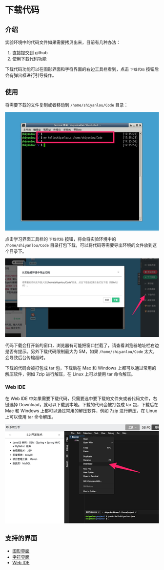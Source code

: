 # 下载代码

## 介绍

实验环境中的代码文件如果需要拷贝出来，目前有几种办法：

1. 直接提交到 github
2. 使用下载代码功能

下载代码功能可以在图形界面和字符界面的右边工具栏看到，点击 `下载代码` 按钮后会有弹出框进行引导操作。

## 使用

将需要下载的文件复制或者移动到 `/home/shiyanlou/Code` 目录：

![mvtoCode](../images/mvtoCode.jpg)

点击学习界面工具栏的 `下载代码` 按钮，将会将实验环境中的 `/home/shiyanlou/Code` 目录打包下载，可以将代码等需要导出环境的文件放到这个目录下。

![downloadcode](../images/downloadcode.jpg)

代码下载会打开新的窗口，浏览器有可能把窗口拦截了，请查看浏览器地址栏右边是否有提示。另外下载代码限制最大为 5M，如果 `/home/shiyanlou/Code` 太大，会导致后台传输超时。

下载的代码会被打包成 tar 包，下载后在 Mac 和 Windows 上都可以通过常用的解压软件，例如 7zip 进行解压，在 Linux 上可以使用 tar 命令解压。

### Web IDE

在 Web IDE 中如果需要下载代码，只需要选中要下载的文件夹或者代码文件，右键选择 Download，就可以下载到本地。下载的代码会被打包成 tar 包，下载后在 Mac 和 Windows 上都可以通过常用的解压软件，例如 7zip 进行解压，在 Linux 上可以使用 tar 命令解压。

![webidedownload](../images/webidedownload.jpg)

## 支持的界面

* [图形界面](../feature/desktop.md)
* [字符界面](../feature/terminal.md)
* [Web IDE](../feature/webide.md)

